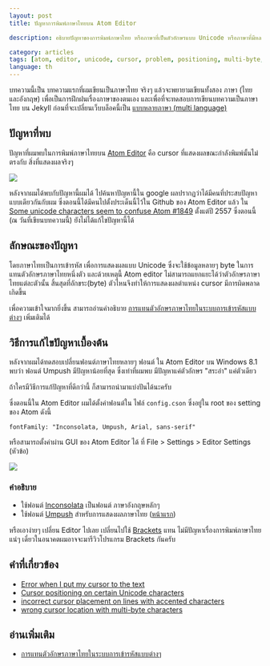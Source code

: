 ```yaml
---
layout: post
title: ปัญหาการพิมพ์ภาษาไทยบน Atom Editor

description: อธิบายปัญหาของการพิมพ์ภาษาไทย หรือภาษาที่เป็นตัวอักษรแบบ Unicode หรือภาษาที่มีหลายตัว(Ascii code) ต่อตัวอักษรในภาษานั้นๆ ซึ่งก็คือ cursor นั้นไม่ตรงกับแสดงผล

category: articles
tags: [atom, editor, unicode, cursor, problem, positioning, multi-byte, incorrect, character, thai]
language: th
---
```

 
บทความนี้เป็น บทความแรกที่ผมเขียนเป็นภาษาไทย จริงๆ แล้วจะพยายามเขียนทั้งสอง ภาษา (ไทยและอังกฤษ) เพื่อเป็นการฝึกฝนเรื่องภาษาของตนเอง และเพื่อที่จะทดสอบการเขียนบทความเป็นภาษาไทย บน Jekyll ก่อนที่จะเปลี่ยนเว็บบล็อคนี้เป็น [แบบหลายภาษา (multi language)]({{site.baseurl}}notes/my-blog-dev/#next-plans)

## ปัญหาที่พบ
ปัญหาที่ผมพบในการพิมพ์ภาษาไทยบน [Atom Editor](https://atom.io) คือ cursor ที่แสดงผลขณะกำลังพิมพ์นั้นไม่ตรงกับ สิ่งที่แสดงผลจริงๆ 

![]({{site.baseurl}}{{site.image_url}}2015-05-23-thai-typing-in-atom-editor.gif)

หลังจากผมได้พบกับปัญหานี้ผมได้ ไปค้นหาปัญหานี้ใน google ผลปรากฏว่าได้มีคนที่ประสบปัญหาแบบเดียวกันกับผม ซึ่งตอนนี้ได้มีคนไปตั้งประเด็นนี้ไว้ใน Github ของ Atom Editor แล้ว ใน [Some unicode characters seem to confuse Atom #1849](https://github.com/atom/atom/issues/1849) ตั้งแต่ปี 2557 ซึ่งตอนนี้ (ณ วันที่เขียนบทความนี้) ยังไม่ได้แก้ไขปัญหานี้ได้

## ลักษณะของปัญหา

โดยภาษาไทยเป็นการเข้ารหัส เพื่อการแสดงผลแบบ Unicode ซึ่งจะใช้ข้อมูลหลายๆ byte ในการแทนตัวอักษรภาษาไทยหนึ่งตัว และด้วยเหตุนี้ Atom editor ไม่สามารถแยกแยะได้ว่าตัวอักษรภาษาไทยแต่ละตัวนั้น สิ้นสุดที่อักขระ(byte) ตัวไหนจึงทำให้การแสดงผลตำแหน่ง cursor มีการผิดพลาดเกิดขึ้น

เพื่อความเข้าใจมากยิ่งขึ้น สามารถอ่านคำอธิบาย [การแทนตัวอักษรภาษาไทยในระบบการเข้ารหัสแบบต่างๆ] เพิ่มเติมได้

## วิธีการแก้ไขปัญหาเบื้องต้น

หลังจากผมได้ทดสอบเปลี่ยนฟอนต์ภาษาไทยหลายๆ ฟอนต์ ใน Atom Editor บน Windows 8.1 พบว่า ฟอนต์ Umpush มีปัญหาน้อยที่สุด ซึ่งเท่าที่ผมพบ มีปัญหาแค่ตัวอักษร "สระอำ" แค่ตัวเดียว

ถ้าใครมีวิธีการแก้ปัญหาที่ดีกว่านี้ ก็สามารถนำมาแบ่งปันได้นะครับ

ซึ่งตอนนี้ใน Atom Editor ผมได้ตั้งค่าฟอนต์ใน ไฟล์ `config.cson` ซึ่งอยู่ใน root ของ setting ของ Atom ดังนี้ 

`fontFamily: "Inconsolata, Umpush, Arial, sans-serif"`

หรือสามารถตั้งค่าผ่าน GUI ของ Atom Editor ได้ ที่ File > Settings > Editor Settings (หัวข้อ)

![]({{site.baseurl}}{{site.image_url}}2015-05-23-thai-typing-in-atom-editor-2.jpg)

### คำอธิบาย
- ใช้ฟอนต์ [Inconsolata](http://levien.com/type/myfonts/inconsolata.html) เป็นฟอนต์ ภาษาอังกฤษหลักๆ
- ใช้ฟอนต์ [Umpush](ftp://linux.thai.net/pub/thailinux/software/thai-ttf) สำหรับการแสดงผลภาษาไทย ([หน้าแรก](http://linux.thai.net/projects/thaifonts-scalable))

หรือเอาง่ายๆ เปลี่ยน Editor ไปเลย เปลี่ยนไปใช้ [Brackets](http://brackets.io/) แทน ไม่มีปัญหาเรื่องการพิมพ์ภาษาไทยแน่ๆ  เดี๋ยวในอนาคตผมอาจจะมารีวิวโปรแกรม Brackets กันครับ

## คำที่เกี่ยวข้อง
- [Error when I put my cursor to the text](https://github.com/atom/atom/issues/6413)
- [Cursor positioning on certain Unicode characters](https://github.com/atom/atom/issues/3498)
- [incorrect cursor placement on lines with accented characters](https://github.com/atom/atom/issues/5975)
- [wrong cursor location with multi-byte characters](https://github.com/atom/atom/issues/4595)

## อ่านเพิ่มเติม
- [การแทนตัวอักษรภาษาไทยในระบบการเข้ารหัสแบบต่างๆ]

[การแทนตัวอักษรภาษาไทยในระบบการเข้ารหัสแบบต่างๆ]: {{site.baseurl}}articles/2015/05/24/thai-encoding/



